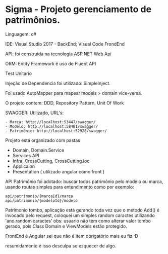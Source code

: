 # Sigma - Projeto gerenciamento de patrimônios.

Linguagem: c#

IDE: Visual Studio 2017 - BackEnd; Visual Code FrondEnd

API: foi construida na tecnologia ASP.NET Web Api

ORM: Entity Framework é uso de Fluent API

Test Unitario

Injeção de Dependencia foi utilizado: SimpleInject.

Foi usado AutoMapper para mapear models > domain vice-versa.

O projeto contem: DDD, Repository Pattern, Unit Of Work

SWAGGER: Utilizado, URL's:

    - Marca: http://localhost:53447/swagger/    
    - Modelo: http://localhost:58481/swagger/    
    - Patrimônio: http://localhost:52928/swagger/
    
Projeto está organizado com pastas
  - Domain, Domain.Service
  - Services.API
  - Infra, CrossCutting, CrossCutting.Ioc
  - Applicaion
  - Presentation ( utilizado angular como front )
  
  
  API Patrimônio foi adotado: buscar todos patrimônio pelo modelo ou marca, usando routas simples para entendimento
  como por exemplo: 
  
    api/patrimonio/{marcaId}/marca 
    api/patrimonio/{modeloId}/modelo


Patrimonio tombo, aplicação está gerando toda vez que o metodo Add() é invocado pelo request, 
coloquei um simples random caractes utilizando 'ano.random caractes' obs: usuario não tem como alterar valor tombo gerado,
pois Class Domain e ViewModels estão protegido.


FrontEnd é Angular sei que não é item obrigatório mais eu fiz :D

resumidamente é isso desculpa se esquecer de algo.